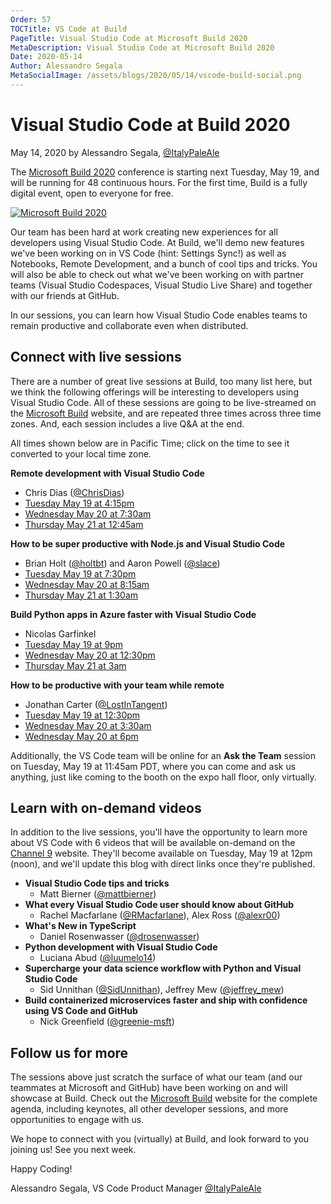 ```yaml
---
Order: 57
TOCTitle: VS Code at Build
PageTitle: Visual Studio Code at Microsoft Build 2020
MetaDescription: Visual Studio Code at Microsoft Build 2020
Date: 2020-05-14
Author: Alessandro Segala
MetaSocialImage: /assets/blogs/2020/05/14/vscode-build-social.png
---
```

# Visual Studio Code at Build 2020

May 14, 2020 by Alessandro Segala, [@ItalyPaleAle](https://twitter.com/ItalyPaleAle)

The [Microsoft Build 2020](https://mybuild.microsoft.com) conference is starting next Tuesday, May 19, and will be running for 48 continuous hours. For the first time, Build is a fully digital event, open to everyone for free.

[![Microsoft Build 2020](build-2020.png)](https://mybuild.microsoft.com)

Our team has been hard at work creating new experiences for all developers using Visual Studio Code. At Build, we'll demo new features we've been working on in VS Code (hint: Settings Sync!) as well as Notebooks, Remote Development, and a bunch of cool tips and tricks. You will also be able to check out what we've been working on with partner teams (Visual Studio Codespaces, Visual Studio Live Share) and together with our friends at GitHub.

In our sessions, you can learn how Visual Studio Code enables teams to remain productive and collaborate even when distributed.

## Connect with live sessions

There are a number of great live sessions at Build, too many list here, but we think the following offerings will be interesting to developers using Visual Studio Code. All of these sessions are going to be live-streamed on the [Microsoft Build](https://mybuild.microsoft.com/) website, and are repeated three times across three time zones. And, each session includes a live Q&A at the end.

All times shown below are in Pacific Time; click on the time to see it converted to your local time zone.

**Remote development with Visual Studio Code**

* Chris Dias ([@ChrisDias](https://twitter.com/ChrisDias))
* [Tuesday May 19 at 4:15pm](https://www.timeanddate.com/worldclock/fixedtime.html?iso=20200519T1615&p1=234)
* [Wednesday May 20 at 7:30am](https://www.timeanddate.com/worldclock/fixedtime.html?iso=20200520T0730&p1=234)
* [Thursday May 21 at 12:45am](https://www.timeanddate.com/worldclock/fixedtime.html?iso=20200521T0045&p1=234)

**How to be super productive with Node.js and Visual Studio Code**

* Brian Holt ([@holtbt](https://twitter.com/holtbt)) and Aaron Powell ([@slace](https://twitter.com/slace))
* [Tuesday May 19 at 7:30pm](https://www.timeanddate.com/worldclock/fixedtime.html?iso=20200519T1930&p1=234)
* [Wednesday May 20 at 8:15am](https://www.timeanddate.com/worldclock/fixedtime.html?iso=20200520T0815&p1=234)
* [Thursday May 21 at 1:30am](https://www.timeanddate.com/worldclock/fixedtime.html?iso=20200521T0130&p1=234)

**Build Python apps in Azure faster with Visual Studio Code**

* Nicolas Garfinkel
* [Tuesday May 19 at 9pm](https://www.timeanddate.com/worldclock/fixedtime.html?iso=20200519T21&p1=234)
* [Wednesday May 20 at 12:30pm](https://www.timeanddate.com/worldclock/fixedtime.html?iso=20200520T1230&p1=234)
* [Thursday May 21 at 3am](https://www.timeanddate.com/worldclock/fixedtime.html?iso=20200521T0300&p1=234)

**How to be productive with your team while remote**

* Jonathan Carter ([@LostInTangent](https://twitter.com/LostInTangent))
* [Tuesday May 19 at 12:30pm](https://www.timeanddate.com/worldclock/fixedtime.html?iso=20200519T1230&p1=234)
* [Wednesday May 20 at 3:30am](https://www.timeanddate.com/worldclock/fixedtime.html?iso=20200520T0330&p1=234)
* [Wednesday May 20 at 6pm](https://www.timeanddate.com/worldclock/fixedtime.html?iso=20200520T18&p1=234)

Additionally, the VS Code team will be online for an **Ask the Team** session on Tuesday, May 19 at 11:45am PDT, where you can come and ask us anything, just like coming to the booth on the expo hall floor, only virtually.

## Learn with on-demand videos

In addition to the live sessions, you'll have the opportunity to learn more about VS Code with 6 videos that will be available on-demand on the [Channel 9](https://channel9.msdn.com/Events/Build/2020) website. They'll become available on Tuesday, May 19 at 12pm (noon), and we'll update this blog with direct links once they're published.

* **Visual Studio Code tips and tricks**
  * Matt Bierner ([@mattbierner](https://twitter.com/mattbierner))
* **What every Visual Studio Code user should know about GitHub**
  * Rachel Macfarlane ([@RMacfarlane](https://github.com/RMacfarlane)), Alex Ross ([@alexr00](https://github.com/alexr00))
* **What's New in TypeScript**
  * Daniel Rosenwasser ([@drosenwasser](https://twitter.com/drosenwasser))
* **Python development with Visual Studio Code**
  * Luciana Abud ([@luumelo14](https://twitter.com/luumelo14))
* **Supercharge your data science workflow with Python and Visual Studio Code**
  * Sid Unnithan ([@SidUnnithan](https://twitter.com/SidUnnithan)), Jeffrey Mew ([@jeffrey_mew](https://twitter.com/jeffrey_mew))
* **Build containerized microservices faster and ship with confidence using VS Code and GitHub**
  * Nick Greenfield ([@greenie-msft](https://github.com/greenie-msft))

## Follow us for more

The sessions above just scratch the surface of what our team (and our teammates at Microsoft and GitHub) have been working on and will showcase at Build. Check out the [Microsoft Build](https://mybuild.microsoft.com/) website for the complete agenda, including keynotes, all other developer sessions, and more opportunities to engage with us.

We hope to connect with you (virtually) at Build, and look forward to you joining us! See you next week.

Happy Coding!

Alessandro Segala, VS Code Product Manager [@ItalyPaleAle](https://twitter.com/ItalyPaleAle)
